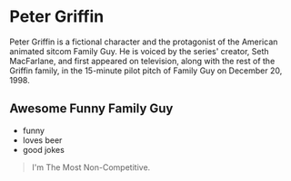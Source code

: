 # Peter Griffin
Peter Griffin is a fictional character and the protagonist of the American animated sitcom Family Guy. He is voiced by the series' creator, Seth MacFarlane, and first appeared on television, along with the rest of the Griffin family, in the 15-minute pilot pitch of Family Guy on December 20, 1998.

## Awesome Funny Family Guy
* funny
* loves beer
* good jokes

> I'm The Most Non-Competitive.
